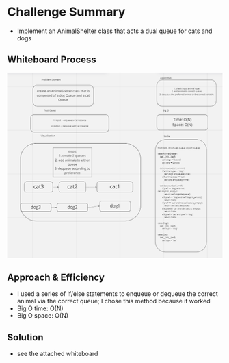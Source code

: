# Challenge Summary
- Implement an AnimalShelter class that acts a dual queue for cats and dogs

## Whiteboard Process
![alt image](cc12.png)


## Approach & Efficiency
<!-- What approach did you take? Why? What is the Big O space/time for this approach? -->
- I used a series of if/else statements to enqueue or dequeue the correct animal via the correct queue; I chose this method because it worked
- Big O time: O(N)
- Big O space: O(N)

## Solution
- see the attached whiteboard
